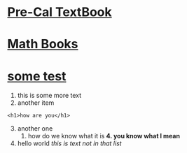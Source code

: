 # [Pre-Cal TextBook](https://drive.google.com/file/d/1ygtnpcQX_HhXZX7SsctTQaASouT5lilk/view?usp=sharing)
# [Math Books](https://drive.google.com/drive/folders/1iLD_Ap3FkKNrEbQx2nT4l_QlwVCaaibV?usp=sharing)
# [some test](testing.md)

1. this is some more text
2. another item
```
<h1>how are you</h1>

```
3. another one
	1. how do we know what it is
**4. you know what I mean**
5. hello world
*this is text not in that list*




  
 
 
 

 
 




